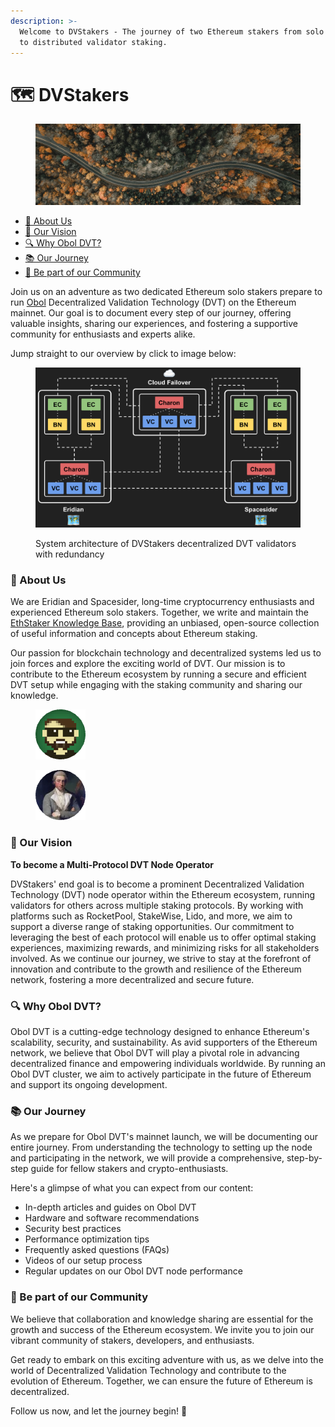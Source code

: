 ```yaml
---
description: >-
  Welcome to DVStakers - The journey of two Ethereum stakers from solo staking
  to distributed validator staking.
---
```


# 🗺 DVStakers

<figure><img src=".gitbook/assets/Road.jpg" alt="Image of a road"><figcaption></figcaption></figure>

* [🚀 About Us](./#about-us)
* [🎯 Our Vision](./#our-vision)
* [🔍 Why Obol DVT?](./#why-obol-dvt)
* [📚 Our Journey](./#our-journey)
* [💬 Be part of our Community](./#be-part-of-our-community)

Join us on an adventure as two dedicated Ethereum solo stakers prepare to run [Obol](https://obol.tech/) Decentralized Validation Technology (DVT) on the Ethereum mainnet. Our goal is to document every step of our journey, offering valuable insights, sharing our experiences, and fostering a supportive community for enthusiasts and experts alike.

Jump straight to our overview by click to image below:

<figure><img src=".gitbook/assets/image (2).png" alt="System architecture of DVStakers decentralized DVT validators with redundancy"><figcaption><p>System architecture of DVStakers decentralized DVT validators with redundancy</p></figcaption></figure>

### 🚀 About Us

We are Eridian and Spacesider, long-time cryptocurrency enthusiasts and experienced Ethereum solo stakers. Together, we write and maintain the [EthStaker Knowledge Base](https://ethstaker.gitbook.io/ethstaker-knowledge-base/), providing an unbiased, open-source collection of useful information and concepts about Ethereum staking.

Our passion for blockchain technology and decentralized systems led us to join forces and explore the exciting world of DVT. Our mission is to contribute to the Ethereum ecosystem by running a secure and efficient DVT setup while engaging with the staking community and sharing our knowledge.

<div>

<figure><img src=".gitbook/assets/Eridian.png" alt="Eridian"><figcaption></figcaption></figure>

 

<figure><img src=".gitbook/assets/Spacesider.png" alt="Spacesider"><figcaption></figcaption></figure>

</div>

### 🎯 Our Vision

**To become a Multi-Protocol DVT Node Operator**

DVStakers' end goal is to become a prominent Decentralized Validation Technology (DVT) node operator within the Ethereum ecosystem, running validators for others across multiple staking protocols. By working with platforms such as RocketPool, StakeWise, Lido, and more, we aim to support a diverse range of staking opportunities. Our commitment to leveraging the best of each protocol will enable us to offer optimal staking experiences, maximizing rewards, and minimizing risks for all stakeholders involved. As we continue our journey, we strive to stay at the forefront of innovation and contribute to the growth and resilience of the Ethereum network, fostering a more decentralized and secure future.

### 🔍 Why Obol DVT?

Obol DVT is a cutting-edge technology designed to enhance Ethereum's scalability, security, and sustainability. As avid supporters of the Ethereum network, we believe that Obol DVT will play a pivotal role in advancing decentralized finance and empowering individuals worldwide. By running an Obol DVT cluster, we aim to actively participate in the future of Ethereum and support its ongoing development.

### 📚 Our Journey

As we prepare for Obol DVT's mainnet launch, we will be documenting our entire journey. From understanding the technology to setting up the node and participating in the network, we will provide a comprehensive, step-by-step guide for fellow stakers and crypto-enthusiasts.

Here's a glimpse of what you can expect from our content:

* In-depth articles and guides on Obol DVT
* Hardware and software recommendations
* Security best practices
* Performance optimization tips
* Frequently asked questions (FAQs)
* Videos of our setup process
* Regular updates on our Obol DVT node performance

### 💬 Be part of our Community

We believe that collaboration and knowledge sharing are essential for the growth and success of the Ethereum ecosystem. We invite you to join our vibrant community of stakers, developers, and enthusiasts.

Get ready to embark on this exciting adventure with us, as we delve into the world of Decentralized Validation Technology and contribute to the evolution of Ethereum. Together, we can ensure the future of Ethereum is decentralized.

Follow us now, and let the journey begin! 🌟
